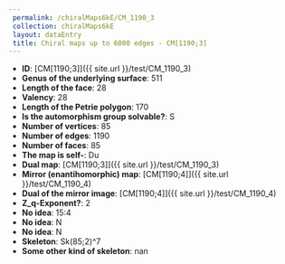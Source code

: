 ```yaml
--- 
 permalink: /chiralMaps6kE/CM_1190_3 
 collection: chiralMaps6kE
 layout: dataEntry
 title: Chiral maps up to 6000 edges - CM[1190;3]
---
```


- **ID**: [CM[1190;3]]({{ site.url }}/test/CM_1190_3)
- **Genus of the underlying surface**: 511
- **Length of the face**: 28
- **Valency**: 28
- **Length of the Petrie polygon**: 170
- **Is the automorphism group solvable?**: S
- **Number of vertices**: 85
- **Number of edges**: 1190
- **Number of faces**: 85
- **The map is self-**: Du
- **Dual map**: [CM[1190;3]]({{ site.url }}/test/CM_1190_3)
- **Mirror (enantihomorphic) map**: [CM[1190;4]]({{ site.url }}/test/CM_1190_4)
- **Dual of the mirror image**: [CM[1190;4]]({{ site.url }}/test/CM_1190_4)
- **Z_q-Exponent?**: 2
- **No idea**:  15:4
- **No idea**: N
- **No idea**: N
- **Skeleton**: Sk(85;2)^7
- **Some other kind of skeleton**: nan
